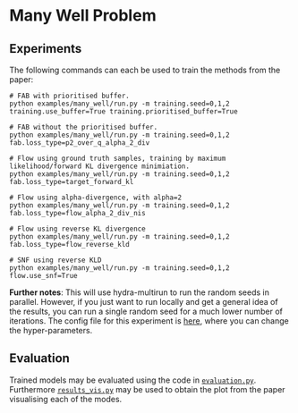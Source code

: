 # Many Well Problem
## Experiments
The following commands can each be used to train the methods from the paper:
```
# FAB with prioritised buffer.
python examples/many_well/run.py -m training.seed=0,1,2 training.use_buffer=True training.prioritised_buffer=True 

# FAB without the prioritised buffer.
python examples/many_well/run.py -m training.seed=0,1,2 fab.loss_type=p2_over_q_alpha_2_div 

# Flow using ground truth samples, training by maximum likelihood/forward KL divergence minimiation.
python examples/many_well/run.py -m training.seed=0,1,2 fab.loss_type=target_forward_kl

# Flow using alpha-divergence, with alpha=2
python examples/many_well/run.py -m training.seed=0,1,2 fab.loss_type=flow_alpha_2_div_nis

# Flow using reverse KL divergence
python examples/many_well/run.py -m training.seed=0,1,2 fab.loss_type=flow_reverse_kld

# SNF using reverse KLD
python examples/many_well/run.py -m training.seed=0,1,2 flow.use_snf=True
```

**Further notes**: This will use hydra-multirun to run the random seeds in parallel. 
However, if you just want to run locally and get a general idea of the results, 
you can run a single random seed for a much lower number of iterations. 
The config file for this experiment is [here](../config/gmm.yaml), where you can change the hyper-parameters.

## Evaluation
Trained models may be evaluated using the code in [`evaluation.py`](evaluation.py).
Furthermore [`results_vis.py`](results_vis.py) may be used to obtain the plot from the paper
visualising each of the modes. 